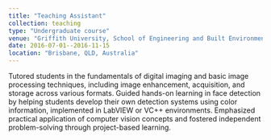 ```yaml
---
title: "Teaching Assistant"
collection: teaching
type: "Undergraduate course"
venue: "Griffith University, School of Engineering and Built Environment"
date: 2016-07-01--2016-11-15
location: "Brisbane, QLD, Australia"
---
```


Tutored students in the fundamentals of digital imaging and basic image processing techniques, including image enhancement, acquisition, and storage across various formats. Guided hands-on learning in face detection by helping students develop their own detection systems using color information, implemented in LabVIEW or VC++ environments. Emphasized practical application of computer vision concepts and fostered independent problem-solving through project-based learning.
